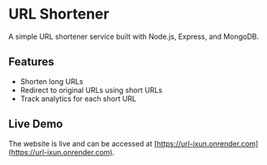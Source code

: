 # URL Shortener

A simple URL shortener service built with Node.js, Express, and MongoDB.

## Features

- Shorten long URLs
- Redirect to original URLs using short URLs
- Track analytics for each short URL

## Live Demo

The website is live and can be accessed at [https://url-ixun.onrender.com](https://url-ixun.onrender.com).